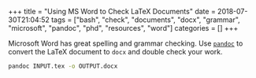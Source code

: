 +++
title = "Using MS Word to Check LaTeX Documents"
date = 2018-07-30T21:04:52
tags = ["bash", "check", "documents", "docx", "grammar", "microsoft", "pandoc", "phd", "resources", "word"]
categories = []
+++


Microsoft Word has great spelling and grammar checking.
Use [`pandoc`](https://pandoc.org/) to convert the LaTeX document to `docx` and double check your work.

<!--more-->

```bash
pandoc INPUT.tex -o OUTPUT.docx
```
